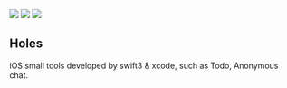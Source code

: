 ![](https://img.shields.io/badge/platform-iOS-green.svg)
![](https://img.shields.io/badge/language-swift-blue.svg)
![](https://img.shields.io/badge/license-Apache-000000.svg)

## Holes

iOS small tools developed by swift3 & xcode, such as Todo, Anonymous chat.
